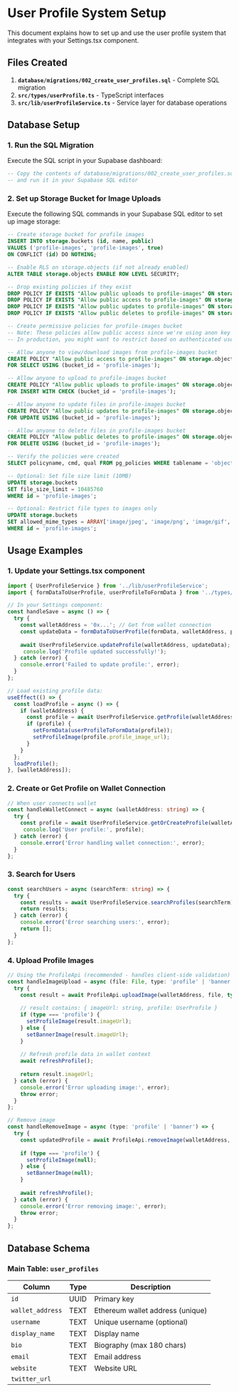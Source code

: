 # User Profile System Setup

This document explains how to set up and use the user profile system that integrates with your Settings.tsx component.

## Files Created

1. **`database/migrations/002_create_user_profiles.sql`** - Complete SQL migration
2. **`src/types/userProfile.ts`** - TypeScript interfaces
3. **`src/lib/userProfileService.ts`** - Service layer for database operations

## Database Setup

### 1. Run the SQL Migration

Execute the SQL script in your Supabase dashboard:

```sql
-- Copy the contents of database/migrations/002_create_user_profiles.sql
-- and run it in your Supabase SQL editor
```

### 2. Set up Storage Bucket for Image Uploads

Execute the following SQL commands in your Supabase SQL editor to set up image storage:

```sql
-- Create storage bucket for profile images
INSERT INTO storage.buckets (id, name, public)
VALUES ('profile-images', 'profile-images', true)
ON CONFLICT (id) DO NOTHING;

-- Enable RLS on storage.objects (if not already enabled)
ALTER TABLE storage.objects ENABLE ROW LEVEL SECURITY;

-- Drop existing policies if they exist
DROP POLICY IF EXISTS "Allow public uploads to profile-images" ON storage.objects;
DROP POLICY IF EXISTS "Allow public access to profile-images" ON storage.objects;
DROP POLICY IF EXISTS "Allow public updates to profile-images" ON storage.objects;
DROP POLICY IF EXISTS "Allow public deletes to profile-images" ON storage.objects;

-- Create permissive policies for profile-images bucket
-- Note: These policies allow public access since we're using anon key
-- In production, you might want to restrict based on authenticated users

-- Allow anyone to view/download images from profile-images bucket
CREATE POLICY "Allow public access to profile-images" ON storage.objects
FOR SELECT USING (bucket_id = 'profile-images');

-- Allow anyone to upload to profile-images bucket
CREATE POLICY "Allow public uploads to profile-images" ON storage.objects
FOR INSERT WITH CHECK (bucket_id = 'profile-images');

-- Allow anyone to update files in profile-images bucket
CREATE POLICY "Allow public updates to profile-images" ON storage.objects
FOR UPDATE USING (bucket_id = 'profile-images');

-- Allow anyone to delete files in profile-images bucket
CREATE POLICY "Allow public deletes to profile-images" ON storage.objects
FOR DELETE USING (bucket_id = 'profile-images');

-- Verify the policies were created
SELECT policyname, cmd, qual FROM pg_policies WHERE tablename = 'objects' AND schemaname = 'storage';

-- Optional: Set file size limit (10MB)
UPDATE storage.buckets 
SET file_size_limit = 10485760 
WHERE id = 'profile-images';

-- Optional: Restrict file types to images only
UPDATE storage.buckets 
SET allowed_mime_types = ARRAY['image/jpeg', 'image/png', 'image/gif', 'image/webp']
WHERE id = 'profile-images';
```

## Usage Examples

### 1. Update your Settings.tsx component

```typescript
import { UserProfileService } from '../lib/userProfileService';
import { formDataToUserProfile, userProfileToFormData } from '../types/userProfile';

// In your Settings component:
const handleSave = async () => {
  try {
    const walletAddress = '0x...'; // Get from wallet connection
    const updateData = formDataToUserProfile(formData, walletAddress, profileImage);
    
    await UserProfileService.updateProfile(walletAddress, updateData);
     console.log('Profile updated successfully!');
  } catch (error) {
    console.error('Failed to update profile:', error);
  }
};

// Load existing profile data:
useEffect(() => {
  const loadProfile = async () => {
    if (walletAddress) {
      const profile = await UserProfileService.getProfile(walletAddress);
      if (profile) {
        setFormData(userProfileToFormData(profile));
        setProfileImage(profile.profile_image_url);
      }
    }
  };
  loadProfile();
}, [walletAddress]);
```

### 2. Create or Get Profile on Wallet Connection

```typescript
// When user connects wallet
const handleWalletConnect = async (walletAddress: string) => {
  try {
    const profile = await UserProfileService.getOrCreateProfile(walletAddress);
     console.log('User profile:', profile);
  } catch (error) {
    console.error('Error handling wallet connection:', error);
  }
};
```

### 3. Search for Users

```typescript
const searchUsers = async (searchTerm: string) => {
  try {
    const results = await UserProfileService.searchProfiles(searchTerm);
    return results;
  } catch (error) {
    console.error('Error searching users:', error);
    return [];
  }
};
```

### 4. Upload Profile Images

```typescript
// Using the ProfileApi (recommended - handles client-side validation)
const handleImageUpload = async (file: File, type: 'profile' | 'banner') => {
  try {
    const result = await ProfileApi.uploadImage(walletAddress, file, type);
    
    // result contains: { imageUrl: string, profile: UserProfile }
    if (type === 'profile') {
      setProfileImage(result.imageUrl);
    } else {
      setBannerImage(result.imageUrl);
    }
    
    // Refresh profile data in wallet context
    await refreshProfile();
    
    return result.imageUrl;
  } catch (error) {
    console.error('Error uploading image:', error);
    throw error;
  }
};

// Remove image
const handleRemoveImage = async (type: 'profile' | 'banner') => {
  try {
    const updatedProfile = await ProfileApi.removeImage(walletAddress, type);
    
    if (type === 'profile') {
      setProfileImage(null);
    } else {
      setBannerImage(null);
    }
    
    await refreshProfile();
  } catch (error) {
    console.error('Error removing image:', error);
    throw error;
  }
};
```

## Database Schema

### Main Table: `user_profiles`

| Column | Type | Description |
|--------|------|-------------|
| `id` | UUID | Primary key |
| `wallet_address` | TEXT | Ethereum wallet address (unique) |
| `username` | TEXT | Unique username (optional) |
| `display_name` | TEXT | Display name |
| `bio` | TEXT | Biography (max 180 chars) |
| `email` | TEXT | Email address |
| `website` | TEXT | Website URL |
| `twitter_url`